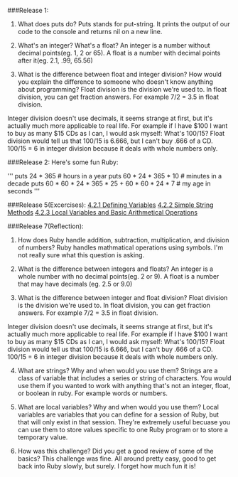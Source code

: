 ###Release 1:
1. What does puts do? 
Puts stands for put-string. It prints the output of our code to the console and returns nil on a new line.

2. What's an integer? What's a float?
An integer is a number without decimal points(eg. 1, 2 or 65). A float is a number with decimal points after it(eg. 2.1, .99, 65.56)

3. What is the difference between float and integer division? How would you explain the difference to someone who doesn't know anything about programming?
Float division is the division we're used to. In float division, you can get fraction answers. For example 7/2 = 3.5 in float division. 

Integer division doesn't use decimals, it seems strange at first, but it's actually much more applicable to real life. For example if I have $100 I want to buy as many $15 CDs as I can, I would ask myself: What's 100/15? Float division would tell us that 100/15 is 6.666, but I can't buy .666 of a CD. 100/15 = 6 in integer division because it deals with whole numbers only.

###Release 2:
Here's some fun Ruby:

'''
    puts 24 * 365 # hours in a year
    puts 60 * 24 * 365 * 10 # minutes in a decade
    puts 60 * 60 * 24 * 365 * 25 + 60 * 60 * 24 * 7 # my age in seconds
'''

###Release 5(Excercises):
[4.2.1 Defining Variables](https://github.com/gaw1990/phase-0/blob/master/week-4/defining-variables.rb)
[4.2.2 Simple String Methods](https://github.com/gaw1990/phase-0/blob/master/week-4/simple-string.rb)
[4.2.3 Local Variables and Basic Arithmetical Operations](https://github.com/gaw1990/phase-0/blob/master/week-4/basic-math.rb)


###Release 7(Reflection):
1. How does Ruby handle addition, subtraction, multiplication, and division of numbers?
Ruby handles mathmatical operations using symbols. I'm not really sure what this question is asking. 

2. What is the difference between integers and floats?
An integer is a whole number with no decimal points(eg. 2 or 9). A float is a number that may have decimals (eg. 2.5 or 9.0)

3. What is the difference between integer and float division?
Float division is the division we're used to. In float division, you can get fraction answers. For example 7/2 = 3.5 in float division. 

Integer division doesn't use decimals, it seems strange at first, but it's actually much more applicable to real life. For example if I have $100 I want to buy as many $15 CDs as I can, I would ask myself: What's 100/15? Float division would tell us that 100/15 is 6.666, but I can't buy .666 of a CD. 100/15 = 6 in integer division because it deals with whole numbers only.

4. What are strings? Why and when would you use them?
Strings are a class of variable that includes a series or string of characters. You would use them if you wanted to work with anything that's not an integer, float, or boolean in ruby. For example words or numbers.  

5. What are local variables? Why and when would you use them?
Local variables are variables that you can define for a session of Ruby, but that will only exist in that session. They're extremely useful becuase you can use them to store values specific to one Ruby program or to store a temporary value. 

6. How was this challenge? Did you get a good review of some of the basics?
This challenge was fine. All around pretty easy, good to get back into Ruby slowly, but surely. I forget how much fun it is!



